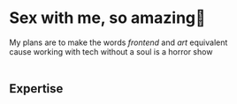 # Sex with me, so amazing🪭
My plans are to make the words *frontend* and *art* equivalent  
cause working with tech without a soul is a horror show<br><br>
## Expertise
